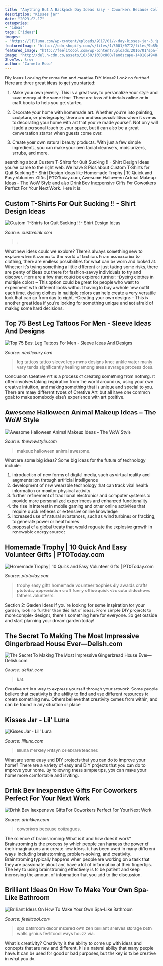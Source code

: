 ```yaml
---
title: "Anything But A Backpack Day Ideas Easy - Coworkers Because Colleagues"
description: "Kisses jar"
date: "2023-02-17"
categories:
- "ideas"
tags: ["ideas"]
images:
- "https://lilluna.com/wp-content/uploads/2017/01/v-day-kisses-jar-3.jpg"
featuredImage: "https://cdn.shopify.com/s/files/1/3001/0772/files/9b85c1aa-5997-495c-9318-efaa0d1e913c_480x480.jpg?v=1605903116"
featured_image: "http://feelitcool.com/wp-content/uploads/2016/01/spa-like-interior.jpg"
image: "http://del.h-cdn.co/assets/16/50/1600x800/landscape-1481814948-delish-kit-kat-candy-house-06.jpg"
ShowToc: true
author: "Carmelo Roob"
---
```



Diy Ideas
Looking for some fun and creative DIY ideas? Look no further! Here are three great ideas to get you started:
1. Make your own jewelry. This is a great way to personalize your style and save money at the same time. There are tons of tutorials online or in craft books to help you get started.

2. Decorate your home with homemade art. Whether you’re into painting, sculpture, or photography, there are endless possibilities when it comes to decorating your home with art that you’ve made yourself. Not only will it add a personal touch to your space, but it can also be a great conversation starter when guests come over.

3. Create your own natural beauty products. With just a few simple ingredients, you can make your own facial cleansers, moisturizers, scrubs, and more.

	

		
searching about Custom T-Shirts for Quit Sucking !! - Shirt Design Ideas you've came to the right web. We have 8 Pics about Custom T-Shirts for Quit Sucking !! - Shirt Design Ideas like Homemade Trophy | 10 Quick and Easy Volunteer Gifts | PTOToday.com, Awesome Halloween Animal Makeup Ideas – The WoW Style and also Drink Bev Inexpensive Gifts For Coworkers Perfect For Your Next Work. Here it is:
		
    
## Custom T-Shirts For Quit Sucking !! - Shirt Design Ideas

<img loading=lazy src="https://s3.amazonaws.com/customink-iotw-east-prod/images/22949/original/IMG_20130620_155928.jpg?1425368730" onerror="this.onerror=null;this.src='https://tse3.mm.bing.net/th?id=OIP._yk3qmcSLwMadLklkVBfBQEsDh&amp;pid=15.1';" alt="Custom T-Shirts for Quit Sucking !! - Shirt Design Ideas">

_Source: customink.com_

>. 

	

What new ideas could we explore?
There’s always something new to explore when it comes to the world of fashion. From accessories to clothing, there are endless possibilities for what can be worn and looked at. Whether it’s trying something a little different or just taking some risks, there are plenty of ideas out there for fashion-savvy individuals to try and discover. Here are a few that could be explored further: 
-Dyeing clothes in multiple colors – This option could be great for people who want to experiment with different looks without having to buy a whole new outfit each time. dyeing clothes in multiple colors can help create a very versatile look that can go from day to night. 
-Creating your own designs – This is another great idea if you’re looking for something unique and not afraid of making some hard decisions.

    
## Top 75 Best Leg Tattoos For Men - Sleeve Ideas And Designs

<img loading=lazy src="http://nextluxury.com/wp-content/uploads/full-leg-tattoos.jpg" onerror="this.onerror=null;this.src='https://tse4.mm.bing.net/th?id=OIP.ANEEu2F2AkgrAQ3qd9RPBQHaHa&amp;pid=15.1';" alt="Top 75 Best Leg Tattoos For Men - Sleeve Ideas And Designs">

_Source: nextluxury.com_

>leg tattoos tattoo sleeve legs mens designs knee ankle water manly vary tends significantly healing among areas average process does. 

	

Conclusion
Creative Art is a process of creating something from nothing. It often involves taking inspiration from the world around us, using your own creative intuition, and making something that is unique and special to you. There are many different types of Creative Art, but all have one common goal: to make somebody else’s experience with art positive.

    
## Awesome Halloween Animal Makeup Ideas – The WoW Style

<img loading=lazy src="http://thewowstyle.com/wp-content/uploads/2016/06/Creepiest-Animal-Halloween-Makeup.jpg" onerror="this.onerror=null;this.src='https://tse2.mm.bing.net/th?id=OIP.xyvvzGQWD5OSVsAdSDx8AQHaNJ&amp;pid=15.1';" alt="Awesome Halloween Animal Makeup Ideas – The WoW Style">

_Source: thewowstyle.com_

>makeup halloween animal awesome. 

	

What are some big ideas?
Some big ideas for the future of technology include: 
1) introduction of new forms of digital media, such as virtual reality and augmentation through artificial intelligence 
2) development of new wearable technology that can track vital health information or monitor physical activity 
3) further refinement of traditional electronics and computer systems to provide more personalized experiences and enhanced functionality 
4) the rise in interest in mobile gaming and other online activities that require quick reflexes or extensive online knowledge 
5) increased use of natural substances, such as wind turbines or fracking, to generate power or heat homes 
6) proposal of a global treaty that would regulate the explosive growth in renewable energy sources

    
## Homemade Trophy | 10 Quick And Easy Volunteer Gifts | PTOToday.com

<img loading=lazy src="http://www.ptotoday.com/images/articles/slideshows/vaslideshow-trophy.jpg" onerror="this.onerror=null;this.src='https://tse3.mm.bing.net/th?id=OIP.2LDNpZxxBKqNel6ubnINggHaHt&amp;pid=15.1';" alt="Homemade Trophy | 10 Quick and Easy Volunteer Gifts | PTOToday.com">

_Source: ptotoday.com_

>trophy easy gifts homemade volunteer trophies diy awards crafts ptotoday appreciation craft funny office quick vbs cute slideshows fathers volunteers. 

	

Section 2: Garden Ideas
If you're looking for some inspiration for your garden, look no further than this list of ideas. From simple DIY projects to more complex designs, there's something here for everyone. So get outside and start planning your dream garden today!

    
## The Secret To Making The Most Impressive Gingerbread House Ever—Delish.com

<img loading=lazy src="http://del.h-cdn.co/assets/16/50/1600x800/landscape-1481814948-delish-kit-kat-candy-house-06.jpg" onerror="this.onerror=null;this.src='https://tse1.mm.bing.net/th?id=OIP.gXWbnq1_lQy-mkVaq_TDLAHaDt&amp;pid=15.1';" alt="The Secret To Making The Most Impressive Gingerbread House Ever—Delish.com">

_Source: delish.com_

>kat. 

	

Creative art is a way to express yourself through your artwork. Some people believe that creativity is the ability to find and use different resources to create something new. Others believe that creativity comes from within, and can be found in any situation or place.

    
## Kisses Jar - Lil&#039; Luna

<img loading=lazy src="https://lilluna.com/wp-content/uploads/2017/01/v-day-kisses-jar-3.jpg" onerror="this.onerror=null;this.src='https://tse2.mm.bing.net/th?id=OIP.jFFv9UafMhvrQbtslm_XewHaKX&amp;pid=15.1';" alt="Kisses Jar - Lil&#039; Luna">

_Source: lilluna.com_

>lilluna merkley kritsyn celebrare teacher. 

	

What are some easy and DIY projects that you can do to improve your home?
There are a variety of easy and DIY projects that you can do to improve your home. By following these simple tips, you can make your home more comfortable and inviting.

    
## Drink Bev Inexpensive Gifts For Coworkers Perfect For Your Next Work

<img loading=lazy src="https://cdn.shopify.com/s/files/1/3001/0772/files/9b85c1aa-5997-495c-9318-efaa0d1e913c_480x480.jpg?v=1605903116" onerror="this.onerror=null;this.src='https://tse4.mm.bing.net/th?id=OIP.9VBf2L0967GrmmXQ2wvsqAHaE8&amp;pid=15.1';" alt="Drink Bev Inexpensive Gifts For Coworkers Perfect For Your Next Work">

_Source: drinkbev.com_

>coworkers because colleagues. 

	

The science of brainstroming: What is it and how does it work?
Brainstroming is the process by which people can harness the power of their imaginations and create new ideas. It has been used in many different ways, including brainstorming, problem-solving, and creativity. Brainstroming typically happens when people are working on a task that they are passionate about and have a lot of information at their fingertips. The key to using brainstroming effectively is to be patient and keep increasing the amount of information that you add to the discussion.

    
## Brilliant Ideas On How To Make Your Own Spa-Like Bathroom

<img loading=lazy src="http://feelitcool.com/wp-content/uploads/2016/01/spa-like-interior.jpg" onerror="this.onerror=null;this.src='https://tse3.mm.bing.net/th?id=OIP.HFGb12br9sv3i6JCPWt2EAHaJ3&amp;pid=15.1';" alt="Brilliant Ideas On How To Make Your Own Spa-Like Bathroom">

_Source: feelitcool.com_

>spa bathroom decor inspired own zen brilliant shelves storage bath walls genius feelitcool ways houzz via. 

	

What is creativity?
Creativity is the ability to come up with ideas and concepts that are new and different. It is a natural ability that many people have. It can be used for good or bad purposes, but the key is to be creative in what you do.

